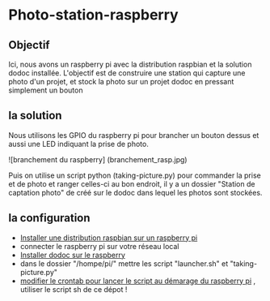 # Photo-station-raspberry


## Objectif

Ici, nous avons un raspberry pi avec la distribution raspbian et la solution dodoc installée.
L'objectif est de construire une station qui capture une photo d'un projet, et stock la photo sur un projet dodoc en pressant simplement un bouton

## la solution

Nous utilisons les GPIO du raspberry pi pour brancher un bouton dessus et aussi une LED indiquant la prise de photo.

![branchement du raspberry] (branchement_rasp.jpg)

Puis on utilise un script python (taking-picture.py) pour commander la prise et de photo et ranger celles-ci au bon endroit, il y a un dossier "Station de captation photo" de créé sur le dodoc dans lequel les photos sont stockées.

## la configuration

* [Installer une distribution raspbian sur un raspberry pi](https://www.raspberrypi-france.fr/guide/installer-raspbian-raspberry-pi/)
* connecter le raspberry pi sur votre réseau local
* [Installer dodoc sur le raspberry](https://latelier-des-chercheurs.fr/docs/manuel-dodoc)
* dans le dossier "/hompe/pi/" mettre les script "launcher.sh" et "taking-picture.py"
*  [modifier le crontab pour lancer le script au démarage du raspberry pi](https://www.instructables.com/Raspberry-Pi-Launch-Python-script-on-startup/) , utiliser le script sh de ce dépot !

